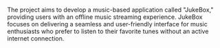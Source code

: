 The project aims to develop a music-based application called "JukeBox," 
providing users with an offline music streaming experience. JukeBox focuses on delivering a 
seamless and user-friendly interface for music enthusiasts who prefer to listen to their favorite 
tunes without an active internet connection.
